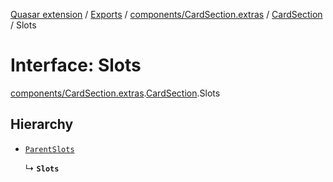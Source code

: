 [Quasar extension](../index.md) / [Exports](../modules.md) / [components/CardSection.extras](../modules/components_CardSection_extras.md) / [CardSection](../modules/components_CardSection_extras.CardSection.md) / Slots

# Interface: Slots

[components/CardSection.extras](../modules/components_CardSection_extras.md).[CardSection](../modules/components_CardSection_extras.CardSection.md).Slots

## Hierarchy

- [`ParentSlots`](components_CardSection_extras.CardSection.ParentSlots.md)

  ↳ **`Slots`**
